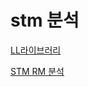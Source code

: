 # stm 분석

[LL라이브러리](stm%20%E1%84%87%E1%85%AE%E1%86%AB%E1%84%89%E1%85%A5%E1%86%A8%202a45cfb886c74000aec922ada542ae46/LL%E1%84%85%E1%85%A1%E1%84%8B%E1%85%B5%E1%84%87%E1%85%B3%E1%84%85%E1%85%A5%E1%84%85%E1%85%B5%20012e8c3ee45f43e6b0d9b9d08f70704e.md)

[STM RM 분석](stm%20%E1%84%87%E1%85%AE%E1%86%AB%E1%84%89%E1%85%A5%E1%86%A8%202a45cfb886c74000aec922ada542ae46/STM%20RM%20%E1%84%87%E1%85%AE%E1%86%AB%E1%84%89%E1%85%A5%E1%86%A8%20b96394c0423a460a8599984038e3f25a.md)